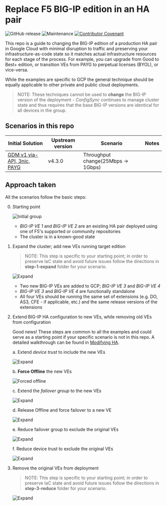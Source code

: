 # Replace F5 BIG-IP edition in an HA pair

![GitHub release](https://img.shields.io/github/v/release/memes/repo-template?sort=semver)
![Maintenance](https://img.shields.io/maintenance/yes/2023)
[![Contributor Covenant](https://img.shields.io/badge/Contributor%20Covenant-2.1-4baaaa.svg)](CODE_OF_CONDUCT.md)

This repo is a guide to changing the BIG-IP edition of a production HA pair in
Google Cloud with minimal disruption to traffic and preserving your infrastructure-as-code
state so it matches actual infrastructure resources for each stage of the process.
For example, you can upgrade from Good to Best+ edition, or transition VEs from
PAYG to perpetual licenses (BYOL), or vice-versa.

While the examples are specific to GCP the general technique should be equally
applicable to other private and public cloud deployments.

> NOTE: These techniques cannot be used to **change** the BIG-IP version of the
> deployment - *ConfigSync* continues to manage cluster state and thus requires
> that the base BIG-IP versions are identical for all devices in the group.

## Scenarios in this repo

|Initial Solution|Upstream version|Scenario|Notes|
|-----------------|----------------|-------|-----|
|[GDM v1 via-API, 3nic, PAYG]|v4.3.0|Throughput change(25Mbps -> 1Gbps)||

## Approach taken

All the scenarios follow the basic steps:

0. Starting point

   ![Initial group](images/via-api/Initial%20group.png)

   * *BIG-IP VE 1* and *BIG-IP VE 2* are an existing HA pair deployed using one of
     F5's supported or community repositories
   * The cluster is in a known-good state

1. Expand the cluster; add new VEs running target edition

   > NOTE: This step is specific to your starting point; in order to preserve
   > IaC state and avoid future issues follow the directions in **step-1-expand**
   > folder for your scenario.

   ![Expand](images/via-api/Expanded%20group.png)

   * Two new BIG-IP VEs are added to GCP; *BIG-IP VE 3* and *BIG-IP VE 4*
   * *BIG-IP VE 3* and *BIG-IP VE 4* are functionally standalone
   * All four VEs should be running the same set of extensions (e.g. DO, AS3,
     CFE - if applicable, etc.) and the same release versions of the extensions

2. Extend BIG-IP HA configuration to new VEs, while removing old VEs from configuration

   Good news! These steps are common to all the examples and could serve as a
   starting point if your specific scenario is not in this repo. A detailed
   walkthrough can be found in [Modifying HA].

   a. Extend *device trust* to include the new VEs

      ![Expand](images/via-api/Added%20to%20device%20trust%20group.png)

   b. **Force Offline** the new VEs

      ![Forced offline](images/via-api/Forced%20offline.png)

   c. Extend the *failover group* to the new VEs

      ![Expand](images/via-api/Added%20to%20failover%20group.png)

   d. Release Offline and force failover to a new VE

      ![Expand](images/via-api/Force%20to%20standby.png)

   e. Reduce failover group to exclude the original VEs

      ![Expand](images/via-api/Reduce%20failover%20group.png)

   f. Reduce device trust to exclude the original VEs

      ![Expand](images/via-api/Reduce%20device%20trust.png)

3. Remove the original VEs from deployment

   > NOTE: This step is specific to your starting point; in order to preserve
   > IaC state and avoid future issues follow the directions in **step-3-reduce**
   > folder for your scenario.

   ![Expand](images/via-api/Final%20group.png)

[GDM v1 via-API, 3nic, PAYG]: https://github.com/F5Networks/f5-google-gdm-templates/tree/v4.3.0/supported/failover/same-net/via-api/3nic/existing-stack/payg
[Modifying HA]: README.md
